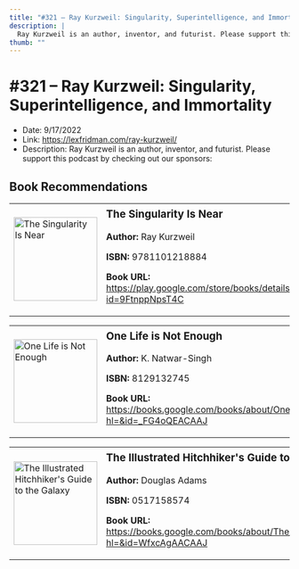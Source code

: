```yaml
---
title: "#321 – Ray Kurzweil: Singularity, Superintelligence, and Immortality"
description: |
  Ray Kurzweil is an author, inventor, and futurist. Please support this podcast by checking out our sponsors:"
thumb: ""
---
```


# #321 – Ray Kurzweil: Singularity, Superintelligence, and Immortality

  - Date: 9/17/2022
  - Link: https://lexfridman.com/ray-kurzweil/
  - Description: Ray Kurzweil is an author, inventor, and futurist. Please support this podcast by checking out our sponsors:

## Book Recommendations

<table style="border: none;"><tr style="border: none;"><td style="border: none;"><img src="http://books.google.com/books/content?id=9FtnppNpsT4C&printsec=frontcover&img=1&zoom=1&edge=curl&source=gbs_api" alt="The Singularity Is Near" width="150" style="vertical-align: top;"></td><td style="border: none; vertical-align: top;"><h3 style='margin-top: 5'>The Singularity Is Near</h3><p><strong>Author:</strong> Ray Kurzweil</p><p><strong>ISBN:</strong> 9781101218884</p><p><strong>Book URL:</strong> <a href="https://play.google.com/store/books/details?id=9FtnppNpsT4C">https://play.google.com/store/books/details?id=9FtnppNpsT4C</a></p></td></tr></table>
<table style="border: none;"><tr style="border: none;"><td style="border: none;"><img src="None" alt="One Life is Not Enough" width="150" style="vertical-align: top;"></td><td style="border: none; vertical-align: top;"><h3 style='margin-top: 5'>One Life is Not Enough</h3><p><strong>Author:</strong> K. Natwar-Singh</p><p><strong>ISBN:</strong> 8129132745</p><p><strong>Book URL:</strong> <a href="https://books.google.com/books/about/One_Life_is_Not_Enough.html?hl=&id=_FG4oQEACAAJ">https://books.google.com/books/about/One_Life_is_Not_Enough.html?hl=&id=_FG4oQEACAAJ</a></p></td></tr></table>
<table style="border: none;"><tr style="border: none;"><td style="border: none;"><img src="None" alt="The Illustrated Hitchhiker's Guide to the Galaxy" width="150" style="vertical-align: top;"></td><td style="border: none; vertical-align: top;"><h3 style='margin-top: 5'>The Illustrated Hitchhiker's Guide to the Galaxy</h3><p><strong>Author:</strong> Douglas Adams</p><p><strong>ISBN:</strong> 0517158574</p><p><strong>Book URL:</strong> <a href="https://books.google.com/books/about/The_Illustrated_Hitchhiker_s_Guide_to_th.html?hl=&id=WfxcAgAACAAJ">https://books.google.com/books/about/The_Illustrated_Hitchhiker_s_Guide_to_th.html?hl=&id=WfxcAgAACAAJ</a></p></td></tr></table>
